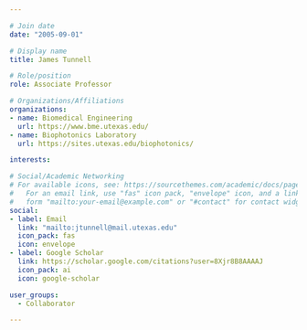 ```yaml
---

# Join date
date: "2005-09-01"

# Display name
title: James Tunnell

# Role/position
role: Associate Professor

# Organizations/Affiliations
organizations:
- name: Biomedical Engineering
  url: https://www.bme.utexas.edu/
- name: Biophotonics Laboratory
  url: https://sites.utexas.edu/biophotonics/

interests:

# Social/Academic Networking
# For available icons, see: https://sourcethemes.com/academic/docs/page-builder/#icons
#   For an email link, use "fas" icon pack, "envelope" icon, and a link in the
#   form "mailto:your-email@example.com" or "#contact" for contact widget.
social:
- label: Email
  link: "mailto:jtunnell@mail.utexas.edu"
  icon_pack: fas
  icon: envelope
- label: Google Scholar
  link: https://scholar.google.com/citations?user=8Xjr8B8AAAAJ
  icon_pack: ai
  icon: google-scholar

user_groups:
  - Collaborator

---
```

